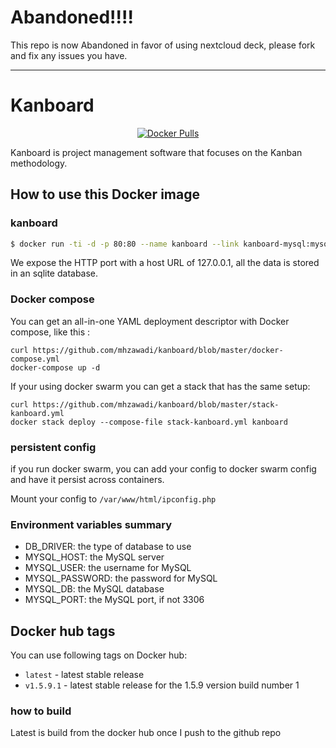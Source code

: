 # Abandoned!!!!

This repo is now Abandoned in favor of using nextcloud deck, please fork and fix any issues you have.

----

# Kanboard
<p align="center"><a href="https://hub.docker.com/r/mhzawadi/kanboard"><img alt="Docker Pulls" src="https://img.shields.io/docker/pulls/mhzawadi/kanboard.svg"></a></p>

Kanboard is project management software that focuses on the Kanban methodology.

## How to use this Docker image

### kanboard

```bash
$ docker run -ti -d -p 80:80 --name kanboard --link kanboard-mysql:mysql mhzawadi/kanboard
```

We expose the HTTP port with a host URL of 127.0.0.1, all the data is stored in an sqlite database.

### Docker compose

You can get an all-in-one YAML deployment descriptor with Docker compose, like this :

```
curl https://github.com/mhzawadi/kanboard/blob/master/docker-compose.yml
docker-compose up -d
```

If your using docker swarm you can get a stack that has the same setup:

```
curl https://github.com/mhzawadi/kanboard/blob/master/stack-kanboard.yml
docker stack deploy --compose-file stack-kanboard.yml kanboard
```

### persistent config

if you run docker swarm, you can add your config to docker swarm config and have it persist across containers.

Mount your config to `/var/www/html/ipconfig.php`

### Environment variables summary

- DB_DRIVER: the type of database to use
- MYSQL_HOST: the MySQL server
- MYSQL_USER: the username for MySQL
- MYSQL_PASSWORD: the password for MySQL
- MYSQL_DB: the MySQL database
- MYSQL_PORT: the MySQL port, if not 3306

## Docker hub tags

You can use following tags on Docker hub:

* `latest` - latest stable release
* `v1.5.9.1` - latest stable release for the 1.5.9 version build number 1

### how to build

Latest is build from the docker hub once I push to the github repo

